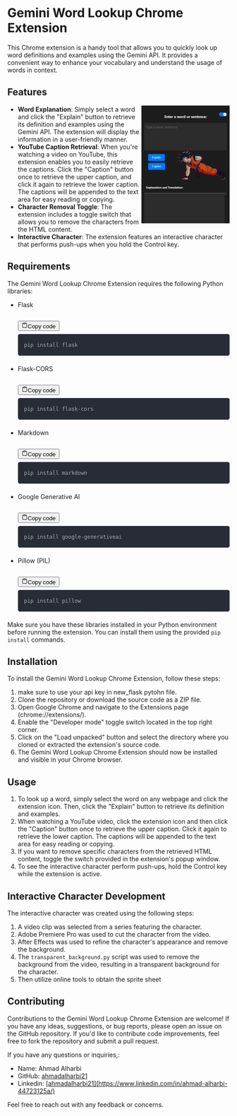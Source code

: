 <div class="sc-fWYGfq hHXxsM 
  grid
  grid-cols-1
  gap-3
  font-claude-message
  pr-9
  relative
"><div class="contents"><p class="whitespace-pre-wrap"></p>
<h1>Gemini Word Lookup Chrome Extension</h1>
<p class="whitespace-pre-wrap">This Chrome extension is a handy tool that allows you to quickly look up word definitions and examples using the Gemini API. It provides a convenient way to enhance your vocabulary and understand the usage of words in context.</p>
<h2>Features</h2>
<img src="/image.png" alt="Gemini Word Lookup Chrome Extension" align="right" width="200">
<ul class="list-disc pl-8 space-y-2" depth="0">
<li class="whitespace-normal" index="0"><strong>Word Explanation</strong>: Simply select a word and click the "Explain" button to retrieve its definition and examples using the Gemini API. The extension will display the information in a user-friendly manner.</li>
<li class="whitespace-normal" index="1"><strong>YouTube Caption Retrieval</strong>: When you're watching a video on YouTube, this extension enables you to easily retrieve the captions. Click the "Caption" button once to retrieve the upper caption, and click it again to retrieve the lower caption. The captions will be appended to the text area for easy reading or copying.</li>
<li class="whitespace-normal" index="2"><strong>Character Removal Toggle</strong>: The extension includes a toggle switch that allows you to remove the characters from the HTML content.</li>
<li class="whitespace-normal" index="3"><strong>Interactive Character</strong>: The extension features an interactive character that performs push-ups when you hold the Control key.</li>
</ul>
<h2>Requirements</h2>
<p class="whitespace-pre-wrap">The Gemini Word Lookup Chrome Extension requires the following Python libraries:</p>
<ul class="list-disc pl-8 space-y-2" depth="0">
<li class="whitespace-normal" index="0">Flask
<pre><div class="code-block flex flex-col bg-bg-300 rounded-lg -mb-0.5 full-width"><div class="code-block__header flex justify-between items-center py-1.5 px-3"><div><p class="text-xs text-text-400"></p></div><button class="flex flex-row gap-1 items-center hover:bg-bg-200 p-1 py-0.5 rounded-md transition-opacity delay-100 text-xs"><svg xmlns="http://www.w3.org/2000/svg" width="14" height="14" fill="currentColor" viewBox="0 0 256 256" class="mr-1 text-text-500"><path d="M200,32H163.74a47.92,47.92,0,0,0-71.48,0H56A16,16,0,0,0,40,48V216a16,16,0,0,0,16,16H200a16,16,0,0,0,16-16V48A16,16,0,0,0,200,32Zm-72,0a32,32,0,0,1,32,32H96A32,32,0,0,1,128,32Zm72,184H56V48H82.75A47.93,47.93,0,0,0,80,64v8a8,8,0,0,0,8,8h80a8,8,0,0,0,8-8V64a47.93,47.93,0,0,0-2.75-16H200Z"></path></svg><span class="text-text-500">Copy code</span></button></div><div><div class="code-block__code !my-0 !rounded-xl !text-sm !leading-relaxed" style="background: rgb(40, 44, 52); color: rgb(171, 178, 191); text-shadow: rgba(0, 0, 0, 0.3) 0px 1px; font-family: &quot;Fira Code&quot;, &quot;Fira Mono&quot;, Menlo, Consolas, &quot;DejaVu Sans Mono&quot;, monospace; direction: ltr; text-align: left; white-space: pre; word-spacing: normal; word-break: normal; line-height: 1.5; tab-size: 2; hyphens: none; padding: 1em; margin: 0.5em 0px; overflow: auto; border-radius: 0.3em;"><code style="background: rgb(40, 44, 52); color: rgb(171, 178, 191); text-shadow: rgba(0, 0, 0, 0.3) 0px 1px; font-family: &quot;Fira Code&quot;, &quot;Fira Mono&quot;, Menlo, Consolas, &quot;DejaVu Sans Mono&quot;, monospace; direction: ltr; text-align: left; white-space: pre; word-spacing: normal; word-break: normal; line-height: 1.5; tab-size: 2; hyphens: none;"><span><span>pip install flask</span></span></code></div></div></div></pre>
</li>
<li class="whitespace-normal" index="1">Flask-CORS
<pre><div class="code-block flex flex-col bg-bg-300 rounded-lg -mb-0.5 full-width"><div class="code-block__header flex justify-between items-center py-1.5 px-3"><div><p class="text-xs text-text-400"></p></div><button class="flex flex-row gap-1 items-center hover:bg-bg-200 p-1 py-0.5 rounded-md transition-opacity delay-100 text-xs"><svg xmlns="http://www.w3.org/2000/svg" width="14" height="14" fill="currentColor" viewBox="0 0 256 256" class="mr-1 text-text-500"><path d="M200,32H163.74a47.92,47.92,0,0,0-71.48,0H56A16,16,0,0,0,40,48V216a16,16,0,0,0,16,16H200a16,16,0,0,0,16-16V48A16,16,0,0,0,200,32Zm-72,0a32,32,0,0,1,32,32H96A32,32,0,0,1,128,32Zm72,184H56V48H82.75A47.93,47.93,0,0,0,80,64v8a8,8,0,0,0,8,8h80a8,8,0,0,0,8-8V64a47.93,47.93,0,0,0-2.75-16H200Z"></path></svg><span class="text-text-500">Copy code</span></button></div><div><div class="code-block__code !my-0 !rounded-xl !text-sm !leading-relaxed" style="background: rgb(40, 44, 52); color: rgb(171, 178, 191); text-shadow: rgba(0, 0, 0, 0.3) 0px 1px; font-family: &quot;Fira Code&quot;, &quot;Fira Mono&quot;, Menlo, Consolas, &quot;DejaVu Sans Mono&quot;, monospace; direction: ltr; text-align: left; white-space: pre; word-spacing: normal; word-break: normal; line-height: 1.5; tab-size: 2; hyphens: none; padding: 1em; margin: 0.5em 0px; overflow: auto; border-radius: 0.3em;"><code style="background: rgb(40, 44, 52); color: rgb(171, 178, 191); text-shadow: rgba(0, 0, 0, 0.3) 0px 1px; font-family: &quot;Fira Code&quot;, &quot;Fira Mono&quot;, Menlo, Consolas, &quot;DejaVu Sans Mono&quot;, monospace; direction: ltr; text-align: left; white-space: pre; word-spacing: normal; word-break: normal; line-height: 1.5; tab-size: 2; hyphens: none;"><span><span>pip install flask-cors</span></span></code></div></div></div></pre>
</li>
<li class="whitespace-normal" index="2">Markdown
<pre><div class="code-block flex flex-col bg-bg-300 rounded-lg -mb-0.5 full-width"><div class="code-block__header flex justify-between items-center py-1.5 px-3"><div><p class="text-xs text-text-400"></p></div><button class="flex flex-row gap-1 items-center hover:bg-bg-200 p-1 py-0.5 rounded-md transition-opacity delay-100 text-xs"><svg xmlns="http://www.w3.org/2000/svg" width="14" height="14" fill="currentColor" viewBox="0 0 256 256" class="mr-1 text-text-500"><path d="M200,32H163.74a47.92,47.92,0,0,0-71.48,0H56A16,16,0,0,0,40,48V216a16,16,0,0,0,16,16H200a16,16,0,0,0,16-16V48A16,16,0,0,0,200,32Zm-72,0a32,32,0,0,1,32,32H96A32,32,0,0,1,128,32Zm72,184H56V48H82.75A47.93,47.93,0,0,0,80,64v8a8,8,0,0,0,8,8h80a8,8,0,0,0,8-8V64a47.93,47.93,0,0,0-2.75-16H200Z"></path></svg><span class="text-text-500">Copy code</span></button></div><div><div class="code-block__code !my-0 !rounded-xl !text-sm !leading-relaxed" style="background: rgb(40, 44, 52); color: rgb(171, 178, 191); text-shadow: rgba(0, 0, 0, 0.3) 0px 1px; font-family: &quot;Fira Code&quot;, &quot;Fira Mono&quot;, Menlo, Consolas, &quot;DejaVu Sans Mono&quot;, monospace; direction: ltr; text-align: left; white-space: pre; word-spacing: normal; word-break: normal; line-height: 1.5; tab-size: 2; hyphens: none; padding: 1em; margin: 0.5em 0px; overflow: auto; border-radius: 0.3em;"><code style="background: rgb(40, 44, 52); color: rgb(171, 178, 191); text-shadow: rgba(0, 0, 0, 0.3) 0px 1px; font-family: &quot;Fira Code&quot;, &quot;Fira Mono&quot;, Menlo, Consolas, &quot;DejaVu Sans Mono&quot;, monospace; direction: ltr; text-align: left; white-space: pre; word-spacing: normal; word-break: normal; line-height: 1.5; tab-size: 2; hyphens: none;"><span><span>pip install markdown</span></span></code></div></div></div></pre>
</li>
<li class="whitespace-normal" index="3">Google Generative AI
<pre><div class="code-block flex flex-col bg-bg-300 rounded-lg -mb-0.5 full-width"><div class="code-block__header flex justify-between items-center py-1.5 px-3"><div><p class="text-xs text-text-400"></p></div><button class="flex flex-row gap-1 items-center hover:bg-bg-200 p-1 py-0.5 rounded-md transition-opacity delay-100 text-xs"><svg xmlns="http://www.w3.org/2000/svg" width="14" height="14" fill="currentColor" viewBox="0 0 256 256" class="mr-1 text-text-500"><path d="M200,32H163.74a47.92,47.92,0,0,0-71.48,0H56A16,16,0,0,0,40,48V216a16,16,0,0,0,16,16H200a16,16,0,0,0,16-16V48A16,16,0,0,0,200,32Zm-72,0a32,32,0,0,1,32,32H96A32,32,0,0,1,128,32Zm72,184H56V48H82.75A47.93,47.93,0,0,0,80,64v8a8,8,0,0,0,8,8h80a8,8,0,0,0,8-8V64a47.93,47.93,0,0,0-2.75-16H200Z"></path></svg><span class="text-text-500">Copy code</span></button></div><div><div class="code-block__code !my-0 !rounded-xl !text-sm !leading-relaxed" style="background: rgb(40, 44, 52); color: rgb(171, 178, 191); text-shadow: rgba(0, 0, 0, 0.3) 0px 1px; font-family: &quot;Fira Code&quot;, &quot;Fira Mono&quot;, Menlo, Consolas, &quot;DejaVu Sans Mono&quot;, monospace; direction: ltr; text-align: left; white-space: pre; word-spacing: normal; word-break: normal; line-height: 1.5; tab-size: 2; hyphens: none; padding: 1em; margin: 0.5em 0px; overflow: auto; border-radius: 0.3em;"><code style="background: rgb(40, 44, 52); color: rgb(171, 178, 191); text-shadow: rgba(0, 0, 0, 0.3) 0px 1px; font-family: &quot;Fira Code&quot;, &quot;Fira Mono&quot;, Menlo, Consolas, &quot;DejaVu Sans Mono&quot;, monospace; direction: ltr; text-align: left; white-space: pre; word-spacing: normal; word-break: normal; line-height: 1.5; tab-size: 2; hyphens: none;"><span><span>pip install google-generativeai</span></span></code></div></div></div></pre>
</li>
<li class="whitespace-normal" index="4">Pillow (PIL)
<pre><div class="code-block flex flex-col bg-bg-300 rounded-lg -mb-0.5 full-width"><div class="code-block__header flex justify-between items-center py-1.5 px-3"><div><p class="text-xs text-text-400"></p></div><button class="flex flex-row gap-1 items-center hover:bg-bg-200 p-1 py-0.5 rounded-md transition-opacity delay-100 text-xs"><svg xmlns="http://www.w3.org/2000/svg" width="14" height="14" fill="currentColor" viewBox="0 0 256 256" class="mr-1 text-text-500"><path d="M200,32H163.74a47.92,47.92,0,0,0-71.48,0H56A16,16,0,0,0,40,48V216a16,16,0,0,0,16,16H200a16,16,0,0,0,16-16V48A16,16,0,0,0,200,32Zm-72,0a32,32,0,0,1,32,32H96A32,32,0,0,1,128,32Zm72,184H56V48H82.75A47.93,47.93,0,0,0,80,64v8a8,8,0,0,0,8,8h80a8,8,0,0,0,8-8V64a47.93,47.93,0,0,0-2.75-16H200Z"></path></svg><span class="text-text-500">Copy code</span></button></div><div><div class="code-block__code !my-0 !rounded-xl !text-sm !leading-relaxed" style="background: rgb(40, 44, 52); color: rgb(171, 178, 191); text-shadow: rgba(0, 0, 0, 0.3) 0px 1px; font-family: &quot;Fira Code&quot;, &quot;Fira Mono&quot;, Menlo, Consolas, &quot;DejaVu Sans Mono&quot;, monospace; direction: ltr; text-align: left; white-space: pre; word-spacing: normal; word-break: normal; line-height: 1.5; tab-size: 2; hyphens: none; padding: 1em; margin: 0.5em 0px; overflow: auto; border-radius: 0.3em;"><code style="background: rgb(40, 44, 52); color: rgb(171, 178, 191); text-shadow: rgba(0, 0, 0, 0.3) 0px 1px; font-family: &quot;Fira Code&quot;, &quot;Fira Mono&quot;, Menlo, Consolas, &quot;DejaVu Sans Mono&quot;, monospace; direction: ltr; text-align: left; white-space: pre; word-spacing: normal; word-break: normal; line-height: 1.5; tab-size: 2; hyphens: none;"><span><span>pip install pillow</span></span></code></div></div></div></pre>
</li>
</ul>
<p class="whitespace-pre-wrap">Make sure you have these libraries installed in your Python environment before running the extension. You can install them using the provided <code>pip install</code> commands.</p>
<h2>Installation</h2>
<p class="whitespace-pre-wrap">To install the Gemini Word Lookup Chrome Extension, follow these steps:</p>
<ol class="list-decimal pl-8 space-y-2" depth="0">
<li class="whitespace-normal" index="1">make sure to use your api key in new_flask pytohn file.</li>
<li class="whitespace-normal" index="2">Clone the repository or download the source code as a ZIP file.</li>
<li class="whitespace-normal" index="3">Open Google Chrome and navigate to the Extensions page (chrome://extensions/).</li>
<li class="whitespace-normal" index="4">Enable the "Developer mode" toggle switch located in the top right corner.</li>
<li class="whitespace-normal" index="5">Click on the "Load unpacked" button and select the directory where you cloned or extracted the extension's source code.</li>
<li class="whitespace-normal" index="6">The Gemini Word Lookup Chrome Extension should now be installed and visible in your Chrome browser.</li>

</ol>
<h2>Usage</h2>
<ol class="list-decimal pl-8 space-y-2" depth="0">
<li class="whitespace-normal" index="0">To look up a word, simply select the word on any webpage and click the extension icon. Then, click the "Explain" button to retrieve its definition and examples.</li>
<li class="whitespace-normal" index="1">When watching a YouTube video, click the extension icon and then click the "Caption" button once to retrieve the upper caption. Click it again to retrieve the lower caption. The captions will be appended to the text area for easy reading or copying.</li>
<li class="whitespace-normal" index="2">If you want to remove specific characters from the retrieved HTML content, toggle the switch provided in the extension's popup window.</li>
<li class="whitespace-normal" index="3">To see the interactive character perform push-ups, hold the Control key while the extension is active.</li>
</ol>
<h2>Interactive Character Development</h2>
<p class="whitespace-pre-wrap">The interactive character was created using the following steps:</p>
<ol class="list-decimal pl-8 space-y-2" depth="0">
<li class="whitespace-normal" index="0">A video clip was selected from a series featuring the character.</li>
<li class="whitespace-normal" index="1">Adobe Premiere Pro was used to cut the character from the video.</li>
<li class="whitespace-normal" index="2">After Effects was used to refine the character's appearance and remove the background.</li>
<li class="whitespace-normal" index="3">The <code>transparent_background.py</code> script was used to remove the background from the video, resulting in a transparent background for the character.</li>
  <li class="whitespace-normal" index="4">Then utilize online tools to obtain the sprite sheet</li>
</ol>
<h2>Contributing</h2>
<p class="whitespace-pre-wrap">Contributions to the Gemini Word Lookup Chrome Extension are welcome! If you have any ideas, suggestions, or bug reports, please open an issue on the GitHub repository. If you'd like to contribute code improvements, feel free to fork the repository and submit a pull request.</p>
<p class="whitespace-pre-wrap">If you have any questions or inquiries,:</p>
<ul class="list-disc pl-8 space-y-2" depth="0">
<li class="whitespace-normal" index="0">Name: Ahmad Alharbi</li>
<li class="whitespace-normal" index="2">GitHub: <a target="_blank" href="https://github.com/ahmadalharbi21">ahmadalharbi21</a></li>
<li class="whitespace-normal" index="2">Linkedin: <a target="_blank" href="https://github.com/ahmadalharbi21">[ahmadalharbi21](https://www.linkedin.com/in/ahmad-alharbi-44723125a/)</a></li>
</ul>
<p class="whitespace-pre-wrap">Feel free to reach out with any feedback or concerns.</p></div></div>

